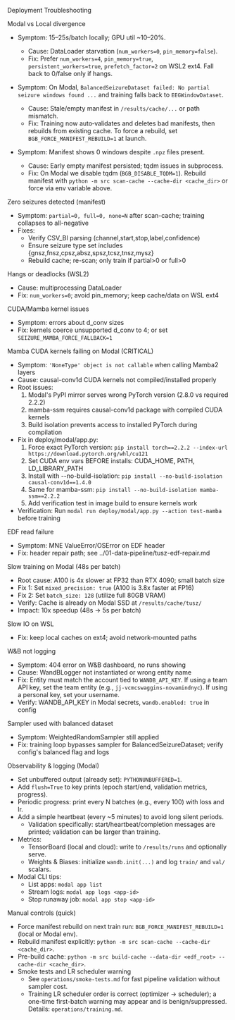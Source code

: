 Deployment Troubleshooting

Modal vs Local divergence
- Symptom: 15–25s/batch locally; GPU util ~10–20%.
  - Cause: DataLoader starvation (`num_workers=0`, `pin_memory=false`).
  - Fix: Prefer `num_workers=4`, `pin_memory=true`, `persistent_workers=true`, `prefetch_factor=2` on WSL2 ext4. Fall back to 0/false only if hangs.

- Symptom: On Modal, `BalancedSeizureDataset failed: No partial seizure windows found ...` and training falls back to `EEGWindowDataset`.
  - Cause: Stale/empty manifest in `/results/cache/...` or path mismatch.
  - Fix: Training now auto‑validates and deletes bad manifests, then rebuilds from existing cache. To force a rebuild, set `BGB_FORCE_MANIFEST_REBUILD=1` at launch.

- Symptom: Manifest shows 0 windows despite `.npz` files present.
  - Cause: Early empty manifest persisted; tqdm issues in subprocess.
  - Fix: On Modal we disable tqdm (`BGB_DISABLE_TQDM=1`). Rebuild manifest with `python -m src scan-cache --cache-dir <cache_dir>` or force via env variable above.

Zero seizures detected (manifest)
- Symptom: `partial=0, full=0, none=N` after scan-cache; training collapses to all-negative
- Fixes:
  - Verify CSV_BI parsing (channel,start,stop,label,confidence)
  - Ensure seizure type set includes {gnsz,fnsz,cpsz,absz,spsz,tcsz,tnsz,mysz}
  - Rebuild cache; re-scan; only train if partial>0 or full>0

Hangs or deadlocks (WSL2)
- Cause: multiprocessing DataLoader
- Fix: `num_workers=0`; avoid pin_memory; keep cache/data on WSL ext4

CUDA/Mamba kernel issues
- Symptom: errors about d_conv sizes
- Fix: kernels coerce unsupported d_conv to 4; or set `SEIZURE_MAMBA_FORCE_FALLBACK=1`

Mamba CUDA kernels failing on Modal (CRITICAL)
- Symptom: `'NoneType' object is not callable` when calling Mamba2 layers
- Cause: causal-conv1d CUDA kernels not compiled/installed properly
- Root issues:
  1. Modal's PyPI mirror serves wrong PyTorch version (2.8.0 vs required 2.2.2)
  2. mamba-ssm requires causal-conv1d package with compiled CUDA kernels
  3. Build isolation prevents access to installed PyTorch during compilation
- Fix in deploy/modal/app.py:
  1. Force exact PyTorch version: `pip install torch==2.2.2 --index-url https://download.pytorch.org/whl/cu121`
  2. Set CUDA env vars BEFORE installs: CUDA_HOME, PATH, LD_LIBRARY_PATH
  3. Install with --no-build-isolation: `pip install --no-build-isolation causal-conv1d==1.4.0`
  4. Same for mamba-ssm: `pip install --no-build-isolation mamba-ssm==2.2.2`
  5. Add verification test in image build to ensure kernels work
- Verification: Run `modal run deploy/modal/app.py --action test-mamba` before training

EDF read failure
- Symptom: MNE ValueError/OSError on EDF header
- Fix: header repair path; see ../01-data-pipeline/tusz-edf-repair.md

Slow training on Modal (48s per batch)
- Root cause: A100 is 4x slower at FP32 than RTX 4090; small batch size
- Fix 1: Set `mixed_precision: true` (A100 is 3.8x faster at FP16)
- Fix 2: Set `batch_size: 128` (utilize full 80GB VRAM)
- Verify: Cache is already on Modal SSD at `/results/cache/tusz/`
- Impact: 10x speedup (48s → 5s per batch)

Slow IO on WSL
- Fix: keep local caches on ext4; avoid network-mounted paths

W&B not logging
- Symptom: 404 error on W&B dashboard, no runs showing
- Cause: WandBLogger not instantiated or wrong entity name
- Fix: Entity must match the account tied to `WANDB_API_KEY`. If using a team API key, set the team entity (e.g., `jj-vcmcswaggins-novamindnyc`). If using a personal key, set your username.
- Verify: WANDB_API_KEY in Modal secrets, `wandb.enabled: true` in config

Sampler used with balanced dataset
- Symptom: WeightedRandomSampler still applied
- Fix: training loop bypasses sampler for BalancedSeizureDataset; verify config's balanced flag and logs

Observability & logging (Modal)
- Set unbuffered output (already set): `PYTHONUNBUFFERED=1`.
- Add `flush=True` to key prints (epoch start/end, validation metrics, progress).
- Periodic progress: print every N batches (e.g., every 100) with loss and lr.
- Add a simple heartbeat (every ~5 minutes) to avoid long silent periods.
  - Validation specifically: start/heartbeat/completion messages are printed; validation can be larger than training.
- Metrics:
  - TensorBoard (local and cloud): write to `/results/runs` and optionally serve.
  - Weights & Biases: initialize `wandb.init(...)` and log `train/` and `val/` scalars.
- Modal CLI tips:
  - List apps: `modal app list`
  - Stream logs: `modal app logs <app-id>`
  - Stop runaway job: `modal app stop <app-id>`

Manual controls (quick)
- Force manifest rebuild on next train run: `BGB_FORCE_MANIFEST_REBUILD=1` (local or Modal env).
- Rebuild manifest explicitly: `python -m src scan-cache --cache-dir <cache_dir>`.
- Pre-build cache: `python -m src build-cache --data-dir <edf_root> --cache-dir <cache_dir>`.
- Smoke tests and LR scheduler warning
  - See `operations/smoke-tests.md` for fast pipeline validation without sampler cost.
  - Training LR scheduler order is correct (optimizer → scheduler); a one-time first-batch warning may appear and is benign/suppressed. Details: `operations/training.md`.
